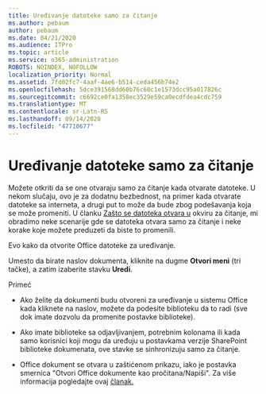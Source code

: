 ```yaml
---
title: Uređivanje datoteke samo za čitanje
ms.author: pebaum
author: pebaum
ms.date: 04/21/2020
ms.audience: ITPro
ms.topic: article
ms.service: o365-administration
ROBOTS: NOINDEX, NOFOLLOW
localization_priority: Normal
ms.assetid: 7fd02fc7-4aaf-4ae6-b514-ceda456b74e2
ms.openlocfilehash: 5dce391568dd60b76c60c1e1573dcc95a017826c
ms.sourcegitcommit: c6692ce0fa1358ec3529e59ca0ecdfdea4cdc759
ms.translationtype: MT
ms.contentlocale: sr-Latn-RS
ms.lasthandoff: 09/14/2020
ms.locfileid: "47710677"
---
```

# <a name="edit-a-read-only-file"></a>Uređivanje datoteke samo za čitanje

Možete otkriti da se one otvaraju samo za čitanje kada otvarate datoteke. U nekom slučaju, ovo je za dodatnu bezbednost, na primer kada otvarate datoteke sa interneta, a drugi put to može da bude zbog podešavanja koja se može promeniti. U članku [Zašto se datoteka otvara u](https://support.office.com/article/Why-did-my-file-open-read-only-3ab4b792-da50-4b38-8628-14c64e1f1d15) okviru za čitanje, mi obradimo neke scenarije gde se datoteka otvara samo za čitanje i neke korake koje možete preduzeti da biste to promenili.

Evo kako da otvorite Office datoteke za uređivanje.

Umesto da birate naslov dokumenta, kliknite na dugme **Otvori meni** (tri tačke), a zatim izaberite stavku **Uredi**.

Primeć

- Ako želite da dokumenti budu otvoreni za uređivanje u sistemu Office kada kliknete na naslov, možete da podesite biblioteku da to radi (sve dok imate dozvolu da promenite postavke biblioteke).

- Ako imate biblioteke sa odjavljivanjem, potrebnim kolonama ili kada samo korisnici koji mogu da uređuju u postavkama verzije SharePoint biblioteke dokumenata, ove stavke se sinhronizuju samo za čitanje.

- Office dokument se otvara u zaštićenom prikazu, iako je postavka smernica "Otvori Office dokumente kao pročitana/Napiši". Za više informacija pogledajte ovaj [članak.](https://support.microsoft.com/help/983047/an-office-document-opens-in-protected-view-even-though-you-enable-the)


